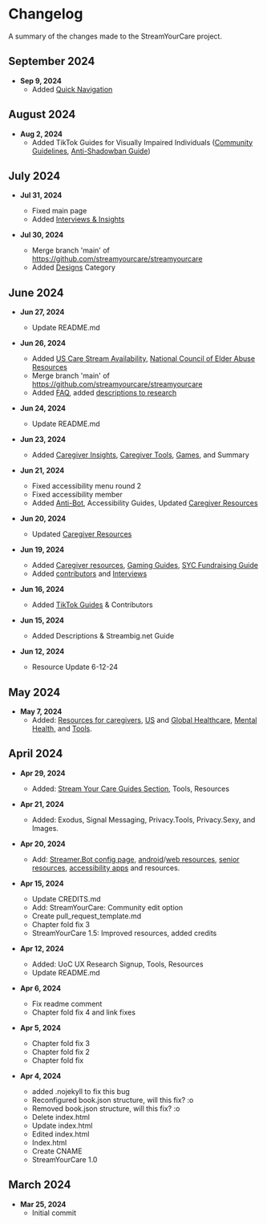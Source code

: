 # Changelog

A summary of the changes made to the StreamYourCare project.

## September 2024
- **Sep 9, 2024**
  - Added [Quick Navigation](../introduction/accessibility/quicknav.MD)

## August 2024
- **Aug 2, 2024**
  - Added TikTok Guides for Visually Impaired Individuals ([Community Guidelines](../content/platforms/tiktok/communityguidelines.md), [Anti-Shadowban Guide](../content/platforms/tiktok/shadowban.md))

## July 2024

- **Jul 31, 2024**
  - Fixed main page
  - Added [Interviews & Insights](../introduction/interviews/README.md)

- **Jul 30, 2024**
  - Merge branch 'main' of https://github.com/streamyourcare/streamyourcare
  - Added [Designs](../content/designs/README.md) Category

## June 2024
- **Jun 27, 2024**
  - Update README.md

- **Jun 26, 2024**
  - Added [US Care Stream Availability](../healthcare/livestreaming/us/README.md), [National Council of Elder Abuse Resources](../healthcare/ushealthcare/README.md#50-senior-healthcare-resources)
  - Merge branch 'main' of https://github.com/streamyourcare/streamyourcare
  - Added [FAQ](../FAQ.md), added [descriptions to research](../introduction/research.md)

- **Jun 24, 2024**
  - Update README.md

- **Jun 23, 2024**
  - Added [Caregiver Insights](../healthcare/caregivers/insights/README.md), [Caregiver Tools](../healthcare/caregivers/tools/README.md), [Games](../content/gaming.md), and Summary

- **Jun 21, 2024**
  - Fixed accessibility menu round 2
  - Fixed accessibility member
  - Added [Anti-Bot](../content/platforms/twitch/management/antibot.md), Accessibility Guides, Updated [Caregiver Resources](../healthcare/caregivers/README.md)

- **Jun 20, 2024**
  - Updated [Caregiver Resources](../healthcare/caregivers/README.md)

- **Jun 19, 2024**
  - Added [Caregiver resources](../healthcare/caregivers/README.md), [Gaming Guides](../content/gaming.md), [SYC Fundraising Guide](../fundraising/README.md)
  - Added [contributors](../CREDITS.md) and [Interviews](../introduction/interviews/README.md)

- **Jun 16, 2024**
  - Added [TikTok Guides](../content/platforms/tiktok/README.md) & Contributors

- **Jun 15, 2024**
  - Added Descriptions & Streambig.net Guide

- **Jun 12, 2024**
  - Resource Update 6-12-24

## May 2024
- **May 7, 2024**
  - Added: [Resources for caregivers](../healthcare/caregivers/README.md), [US](../healthcare/ushealthcare/README.md) and [Global Healthcare](../healthcare/globalhealthcare/README.md), [Mental Health](../healthcare/support/README.md), and [Tools](../tools/README.md).

## April 2024
- **Apr 29, 2024**
  - Added: [Stream Your Care Guides Section](../tools/syc/guides/README.md), Tools, Resources

- **Apr 21, 2024**
  - Added: Exodus, Signal Messaging, Privacy.Tools, Privacy.Sexy, and Images.

- **Apr 20, 2024**
  - Add: [Streamer.Bot config page](../tools/syc/README.md), [android](../tools/android/README.md)/[web resources](../tools/web/README.md), [senior resources](../healthcare/ushealthcare/README.md#50-years-old-and-above-for-now), [accessibility apps](../tools/README.md) and resources.

- **Apr 15, 2024**
  - Update CREDITS.md
  - Add: StreamYourCare: Community edit option
  - Create pull_request_template.md
  - Chapter fold fix 3
  - StreamYourCare 1.5: Improved resources, added credits

- **Apr 12, 2024**
  - Added: UoC UX Research Signup, Tools, Resources
  - Update README.md

- **Apr 6, 2024**
  - Fix readme comment
  - Chapter fold fix 4 and link fixes

- **Apr 5, 2024**
  - Chapter fold fix 3
  - Chapter fold fix 2
  - Chapter fold fix

- **Apr 4, 2024**
  - added .nojekyll to fix this bug
  - Reconfigured book.json structure, will this fix? :o
  - Removed book.json structure, will this fix? :o
  - Delete index.html
  - Update index.html
  - Edited index.html
  - Index.html
  - Create CNAME
  - StreamYourCare 1.0

## March 2024
- **Mar 25, 2024**
  - Initial commit
